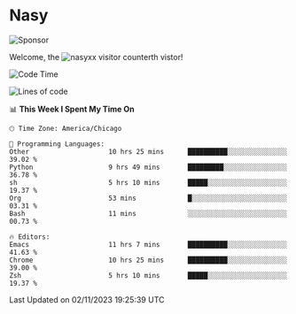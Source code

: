 # Nasy

<!--
<p align="center">
<img height="200" src="https://github-readme-stats.vercel.app/api?username=nasyxx&count_private=true&show_icons=true&theme=dracula&include_all_commits=true"/>
<img height="200" src="https://github-readme-stats.vercel.app/api/top-langs/?username=nasyxx&theme=dracula&hide=html,jupyter+notebook&count_private=true&show_icons=true"/>
</p>

  
----------------
-->

![Sponsor](https://img.shields.io/static/v1.svg?label=Sponsor&message=%E2%9D%A4&logo=GitHub&style=flat&color=pink)
 
Welcome, the ![nasyxx visitor counter](https://count.getloli.com/get/@nasyxx?theme=rule34)th vistor!
 
<!--START_SECTION:waka-->
![Code Time](http://img.shields.io/badge/Code%20Time-3%2C890%20hrs%2040%20mins-blue)

![Lines of code](https://img.shields.io/badge/From%20Hello%20World%20I%27ve%20Written-6.3%20million%20lines%20of%20code-blue)

📊 **This Week I Spent My Time On** 

```text
🕑︎ Time Zone: America/Chicago

💬 Programming Languages: 
Other                    10 hrs 25 mins      ██████████░░░░░░░░░░░░░░░   39.02 % 
Python                   9 hrs 49 mins       █████████░░░░░░░░░░░░░░░░   36.78 % 
sh                       5 hrs 10 mins       █████░░░░░░░░░░░░░░░░░░░░   19.37 % 
Org                      53 mins             █░░░░░░░░░░░░░░░░░░░░░░░░   03.31 % 
Bash                     11 mins             ░░░░░░░░░░░░░░░░░░░░░░░░░   00.73 % 

🔥 Editors: 
Emacs                    11 hrs 7 mins       ██████████░░░░░░░░░░░░░░░   41.63 % 
Chrome                   10 hrs 25 mins      ██████████░░░░░░░░░░░░░░░   39.00 % 
Zsh                      5 hrs 10 mins       █████░░░░░░░░░░░░░░░░░░░░   19.37 % 
```


 Last Updated on 02/11/2023 19:25:39 UTC
<!--END_SECTION:waka-->

<!-- ![visitors](https://visitor-badge.laobi.icu/badge?page_id=nasyxx.nasyxx) -->

